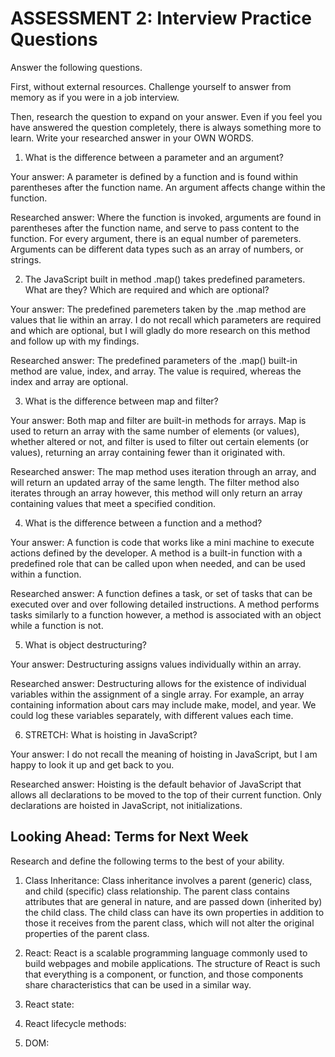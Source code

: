 # ASSESSMENT 2: Interview Practice Questions

Answer the following questions.

First, without external resources. Challenge yourself to answer from memory as if you were in a job interview.

Then, research the question to expand on your answer. Even if you feel you have answered the question completely, there is always something more to learn. Write your researched answer in your OWN WORDS.

1. What is the difference between a parameter and an argument?

  Your answer: A parameter is defined by a function and is found within parentheses after the function name. An argument affects change within the function. 

  Researched answer: Where the function is invoked, arguments are found in parentheses after the function name, and serve to pass content to the function. For every argument, there is an equal number of paremeters. Arguments can be different data types such as an array of numbers, or strings. 

2. The JavaScript built in method .map() takes predefined parameters. What are they? Which are required and which are optional?

  Your answer: The predefined paremeters taken by the .map method are values that lie within an array. I do not recall which parameters are required and which are optional, but I will gladly do more research on this method and follow up with my findings. 

  Researched answer: The predefined parameters of the .map() built-in method are value, index, and array. The value is required, whereas the index and array are optional. 


3. What is the difference between map and filter?

  Your answer: Both map and filter are built-in methods for arrays. Map is used to return an array with the same number of elements (or values), whether altered or not, and filter is used to filter out certain elements (or values), returning an array containing fewer than it originated with. 

  Researched answer: The map method uses iteration through an array, and will return an updated array of the same length. The filter method also iterates through an array however, this method will only return an array containing values that meet a specified condition. 


4. What is the difference between a function and a method?

  Your answer: A function is code that works like a mini machine to execute actions defined by the developer. A method is a built-in function with a predefined role that can be called upon when needed, and can be used within a function. 

  Researched answer: A function defines a task, or set of tasks that can be executed over and over following detailed instructions. A method performs tasks similarly to a function however, a method is associated with an object while a function is not. 


5. What is object destructuring?

  Your answer: Destructuring assigns values individually within an array. 

  Researched answer: Destructuring allows for the existence of individual variables within the assignment of a single array. For example, an array containing information about cars may include make, model, and year. We could log these variables separately, with different values each time. 


6. STRETCH: What is hoisting in JavaScript?

  Your answer: I do not recall the meaning of hoisting in JavaScript, but I am happy to look it up and get back to you. 

  Researched answer: Hoisting is the default behavior of JavaScript that allows all declarations to be moved to the top of their current function. Only declarations are hoisted in JavaScript, not initializations. 



## Looking Ahead: Terms for Next Week

Research and define the following terms to the best of your ability.

1. Class Inheritance: 
Class inheritance involves a parent (generic) class, and child (specific) class relationship. The parent class contains attributes that are general in nature, and are passed down (inherited by) the child class. The child class can have its own properties in addition to those it receives from the parent class, which will not alter the original properties of the parent class. 

2. React:
React is a scalable programming language commonly used to build webpages and mobile applications. The structure of React is such that everything is a component, or function, and those components share characteristics that can be used in a similar way. 

3. React state:

4. React lifecycle methods:

5. DOM:
